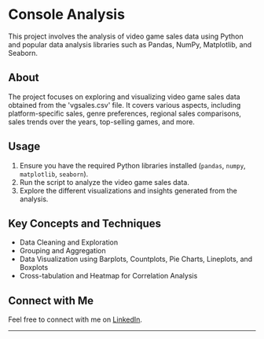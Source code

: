 # Console Analysis

This project involves the analysis of video game sales data using Python and popular data analysis libraries such as Pandas, NumPy, Matplotlib, and Seaborn.

## About

The project focuses on exploring and visualizing video game sales data obtained from the 'vgsales.csv' file. It covers various aspects, including platform-specific sales, genre preferences, regional sales comparisons, sales trends over the years, top-selling games, and more.

## Usage

1. Ensure you have the required Python libraries installed (`pandas`, `numpy`, `matplotlib`, `seaborn`).
2. Run the script to analyze the video game sales data.
3. Explore the different visualizations and insights generated from the analysis.

## Key Concepts and Techniques

- Data Cleaning and Exploration
- Grouping and Aggregation
- Data Visualization using Barplots, Countplots, Pie Charts, Lineplots, and Boxplots
- Cross-tabulation and Heatmap for Correlation Analysis

## Connect with Me

Feel free to connect with me on [LinkedIn](https://www.linkedin.com/in/3b1g?utm_source=share&utm_campaign=share_via&utm_content=profile&utm_medium=android_app).

---
 